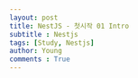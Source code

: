 ```yaml
---
layout: post
title: NestJS - 첫시작 01 Intro
subtitle : Nestjs
tags: [Study, Nestjs]
author: Young
comments : True
---
```



